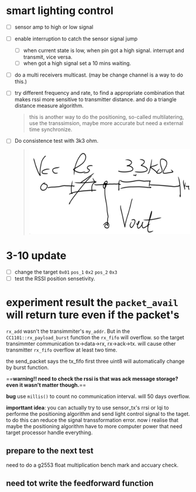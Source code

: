 # smart lighting control

- [ ] sensor amp to high or low signal
- [ ] enable interruption to catch the sensor signal jump
  - [ ] when current state is low, when pin got a high signal. interrupt and
    transmit, vice versa.
  - [ ] when got a high signal set a 10 mins waiting.
- [ ] do a multi receivers multicast. (may be change channel is a way to do
  this.)
- [ ] try different frequency and rate, to find a appropriate combination that
  makes rssi more sensitive to transmitter distance. and do a triangle distance
  measure algorithm.
  > this is another way to do the positioning, so-called multilatering, use the
  > transsimsion, maybe more accurate but need a external time synchronize.

- [ ] Do consistence test with 3k3 ohm.
  > ![consistency_test](./Media/consistency_test.png)

# 3-10 update
  - [ ] change the target `0x01` `pos_1` `0x2` `pos_2` `0x3`
  - [ ] test the RSSI position sensetivity.

# experiment result the `packet_avail` will return ture even if the packet's
`rx_add` wasn't the transimmiter's `my_addr`. But in the
`CC1101::rx_payload_burst` function the `rx_fifo` will overflow.  so the target
transimmter communication tx->data->rx, rx->ack->tx. will cause other
transmitter `rx_fifo` overflow at least two time.

the send_packet says the tx_fifo first three uint8 will automatically change by
burst function.


==**warning!! need to check the rssi is that was ack message storage? even it
wasn't matter though.**==

**bug** use `millis()` to count no communication interval. will 50 days
overflow.

**importtant idea**: you can actually try to use sensor_tx's rrsi or lqi to
performe the positioning algorithm and send light control signal to the taget.
to do this can reduce the signal transsformation error.
now i realise that maybe the positioning algorithm have to more computer power
that need target processor handle everything.

## prepare to the next test

need to do a g2553 float multiplication bench mark and accuary check.

## need tot write the feedforward function

